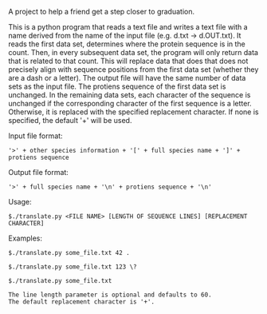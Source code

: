 A project to help a friend get a step closer to graduation.

This is a python program that reads a text file and writes a
text file with a name derived from the name of the input file (e.g. d.txt ->
d.OUT.txt). It reads the first data set, determines where the protein sequence
is in the count. Then, in every subsequent data set, the program will only
return data that is related to that count. This will replace data that does
that does not precisely align with sequence positions from the first data set
(whether they are a dash or a letter). The output file will have the same
number of data sets  as the input file. The protiens sequence of the first
data set is unchanged. In the remaining data sets, each character of the
sequence is unchanged if the corresponding character of the first sequence is
a letter. Otherwise, it is replaced with the specified replacement character.
If none is specified, the default '+' will be used.

Input file format:

    '>' + other species information + '[' + full species name + ']' + protiens sequence

Output file format:

    '>' + full species name + '\n' + protiens sequence + '\n'

Usage:

    $./translate.py <FILE NAME> [LENGTH OF SEQUENCE LINES] [REPLACEMENT CHARACTER]

Examples:

    $./translate.py some_file.txt 42 .
    
    $./translate.py some_file.txt 123 \?
    
    $./translate.py some_file.txt

    The line length parameter is optional and defaults to 60.
    The default replacement character is '+'.
